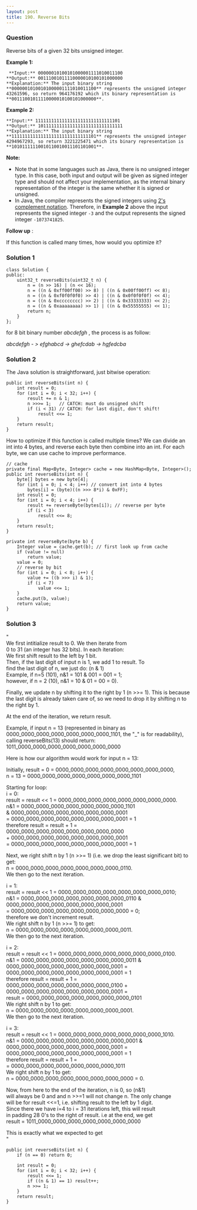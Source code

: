 ```yaml
---
layout: post
title: 190. Reverse Bits
---
```

### Question
Reverse bits of a given 32 bits unsigned integer.



 **Example 1:**

    
    
     **Input:** 00000010100101000001111010011100
    **Output:** 00111001011110000010100101000000
    **Explanation:** The input binary string **00000010100101000001111010011100** represents the unsigned integer 43261596, so return 964176192 which its binary representation is **00111001011110000010100101000000**.
    

**Example 2:**

    
    
    **Input:** 11111111111111111111111111111101
    **Output:** 10111111111111111111111111111111
    **Explanation:** The input binary string **11111111111111111111111111111101** represents the unsigned integer 4294967293, so return 3221225471 which its binary representation is **10101111110010110010011101101001**.



 **Note:**

  * Note that in some languages such as Java, there is no unsigned integer type. In this case, both input and output will be given as signed integer type and should not affect your implementation, as the internal binary representation of the integer is the same whether it is signed or unsigned.
  * In Java, the compiler represents the signed integers using [2's complement notation](https://en.wikipedia.org/wiki/Two%27s_complement). Therefore, in **Example 2**  above the input represents the signed integer `-3` and the output represents the signed integer `-1073741825`.



 **Follow up** :

If this function is called many times, how would you optimize it?

### Solution 1
    
    
    class Solution {
    public:
        uint32_t reverseBits(uint32_t n) {
            n = (n >> 16) | (n << 16);
            n = ((n & 0xff00ff00) >> 8) | ((n & 0x00ff00ff) << 8);
            n = ((n & 0xf0f0f0f0) >> 4) | ((n & 0x0f0f0f0f) << 4);
            n = ((n & 0xcccccccc) >> 2) | ((n & 0x33333333) << 2);
            n = ((n & 0xaaaaaaaa) >> 1) | ((n & 0x55555555) << 1);
            return n;
        }
    };
    

for 8 bit binary number _abcdefgh_ , the process is as follow:

 _abcdefgh - > efghabcd -> ghefcdab -> hgfedcba_


### Solution 2
The Java solution is straightforward, just bitwise operation:

    
    
    public int reverseBits(int n) {
        int result = 0;
        for (int i = 0; i < 32; i++) {
            result += n & 1;
            n >>>= 1;   // CATCH: must do unsigned shift
            if (i < 31) // CATCH: for last digit, don't shift!
                result <<= 1;
        }
        return result;
    }
    

How to optimize if this function is called multiple times? We can divide an
int into 4 bytes, and reverse each byte then combine into an int. For each
byte, we can use cache to improve performance.

    
    
    // cache
    private final Map<Byte, Integer> cache = new HashMap<Byte, Integer>();
    public int reverseBits(int n) {
        byte[] bytes = new byte[4];
        for (int i = 0; i < 4; i++) // convert int into 4 bytes
            bytes[i] = (byte)((n >>> 8*i) & 0xFF);
        int result = 0;
        for (int i = 0; i < 4; i++) {
            result += reverseByte(bytes[i]); // reverse per byte
            if (i < 3)
                result <<= 8;
        }
        return result;
    }
    
    private int reverseByte(byte b) {
        Integer value = cache.get(b); // first look up from cache
        if (value != null)
            return value;
        value = 0;
        // reverse by bit
        for (int i = 0; i < 8; i++) {
            value += ((b >>> i) & 1);
            if (i < 7)
                value <<= 1;
        }
        cache.put(b, value);
        return value;
    }


### Solution 3
"  
We first intitialize result to 0. We then iterate from  
0 to 31 (an integer has 32 bits). In each iteration:  
We first shift result to the left by 1 bit.  
Then, if the last digit of input n is 1, we add 1 to result. To  
find the last digit of n, we just do: (n & 1)  
Example, if n=5 (101), n&1 = 101 & 001 = 001 = 1;  
however, if n = 2 (10), n&1 = 10 & 01 = 00 = 0).

Finally, we update n by shifting it to the right by 1 (n >>= 1). This is
because the last digit is already taken care of, so we need to drop it by
shifting n to the right by 1.

At the end of the iteration, we return result.

Example, if input n = 13 (represented in binary as  
0000_0000_0000_0000_0000_0000_0000_1101, the "_" is for readability),  
calling reverseBits(13) should return:  
1011_0000_0000_0000_0000_0000_0000_0000

Here is how our algorithm would work for input n = 13:

Initially, result = 0 = 0000_0000_0000_0000_0000_0000_0000_0000,  
n = 13 = 0000_0000_0000_0000_0000_0000_0000_1101

Starting for loop:  
i = 0:  
result = result << 1 = 0000_0000_0000_0000_0000_0000_0000_0000.  
n&1 = 0000_0000_0000_0000_0000_0000_0000_1101  
& 0000_0000_0000_0000_0000_0000_0000_0001  
= 0000_0000_0000_0000_0000_0000_0000_0001 = 1  
therefore result = result + 1 =  
0000_0000_0000_0000_0000_0000_0000_0000  
\+ 0000_0000_0000_0000_0000_0000_0000_0001  
= 0000_0000_0000_0000_0000_0000_0000_0001 = 1

Next, we right shift n by 1 (n >>= 1) (i.e. we drop the least significant bit)
to get:  
n = 0000_0000_0000_0000_0000_0000_0000_0110.  
We then go to the next iteration.

i = 1:  
result = result << 1 = 0000_0000_0000_0000_0000_0000_0000_0010;  
n&1 = 0000_0000_0000_0000_0000_0000_0000_0110 &  
0000_0000_0000_0000_0000_0000_0000_0001  
= 0000_0000_0000_0000_0000_0000_0000_0000 = 0;  
therefore we don't increment result.  
We right shift n by 1 (n >>= 1) to get:  
n = 0000_0000_0000_0000_0000_0000_0000_0011.  
We then go to the next iteration.

i = 2:  
result = result << 1 = 0000_0000_0000_0000_0000_0000_0000_0100.  
n&1 = 0000_0000_0000_0000_0000_0000_0000_0011 &  
0000_0000_0000_0000_0000_0000_0000_0001 =  
0000_0000_0000_0000_0000_0000_0000_0001 = 1  
therefore result = result + 1 =  
0000_0000_0000_0000_0000_0000_0000_0100 +  
0000_0000_0000_0000_0000_0000_0000_0001 =  
result = 0000_0000_0000_0000_0000_0000_0000_0101  
We right shift n by 1 to get:  
n = 0000_0000_0000_0000_0000_0000_0000_0001.  
We then go to the next iteration.

i = 3:  
result = result << 1 = 0000_0000_0000_0000_0000_0000_0000_1010.  
n&1 = 0000_0000_0000_0000_0000_0000_0000_0001 &  
0000_0000_0000_0000_0000_0000_0000_0001 =  
0000_0000_0000_0000_0000_0000_0000_0001 = 1  
therefore result = result + 1 =  
= 0000_0000_0000_0000_0000_0000_0000_1011  
We right shift n by 1 to get:  
n = 0000_0000_0000_0000_0000_0000_0000_0000 = 0.

Now, from here to the end of the iteration, n is 0, so (n&1)  
will always be 0 and and n >>=1 will not change n. The only change  
will be for result <<=1, i.e. shifting result to the left by 1 digit.  
Since there we have i=4 to i = 31 iterations left, this will result  
in padding 28 0's to the right of result. i.e at the end, we get  
result = 1011_0000_0000_0000_0000_0000_0000_0000

This is exactly what we expected to get  
"

    
    
    public int reverseBits(int n) {
        if (n == 0) return 0;
        
        int result = 0;
        for (int i = 0; i < 32; i++) {
            result <<= 1;
            if ((n & 1) == 1) result++;
            n >>= 1;
        }
        return result;
    }



